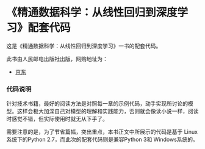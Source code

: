 《精通数据科学：从线性回归到深度学习》配套代码
======================================

这是《精通数据科学：从线性回归到深度学习》一书的配套代码。

此书由人民邮电出版社出版，网购地址为：

* [京东]()



### 代码说明

针对技术书籍，最好的阅读方法是对照每一章的示例代码，动手实现所讨论的模型。这样会极大加深自己对模型的理解和实践能力，否则就会像读小说一样，阅读时感觉不错，但实际使用时就无从下手了。需要注意的是，为了节省篇幅，突出重点，本书正文中所展示的代码是基于 Linux 系统下的Python 2.7，而此次的配套代码则是兼容Python 3和 Windows系统的。